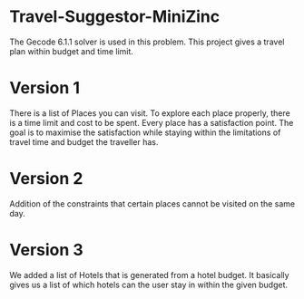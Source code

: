 # Travel-Suggestor-MiniZinc
The Gecode 6.1.1 solver is used in this problem. This project gives a travel plan within budget and time limit.

# Version 1
There is a list of Places you can visit. To explore each place properly, there is a time limit and cost to be spent. Every place has a satisfaction point. The goal is to maximise the satisfaction while staying within the limitations of travel time and budget the traveller has.

# Version 2
Addition of the constraints that certain places cannot be visited on the same day.

# Version 3
We added a list of Hotels that is generated from a hotel budget. It basically gives us a list of which hotels can the user stay in within the given budget.
